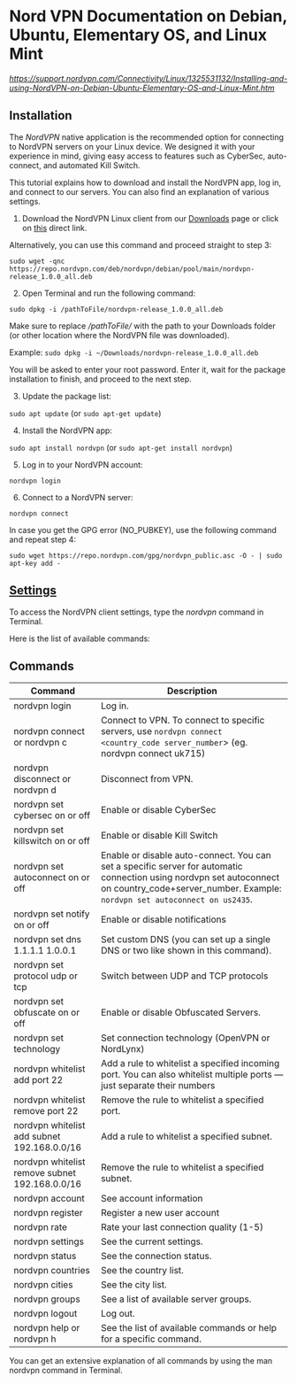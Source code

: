 # Nord VPN Documentation on Debian, Ubuntu, Elementary OS, and Linux Mint

*https://support.nordvpn.com/Connectivity/Linux/1325531132/Installing-and-using-NordVPN-on-Debian-Ubuntu-Elementary-OS-and-Linux-Mint.htm*

## Installation

The _NordVPN_ native application is the recommended option for connecting to NordVPN servers on your Linux device. We designed it with your experience in mind, giving easy access to features such as CyberSec, auto-connect, and automated Kill Switch.

This tutorial explains how to download and install the NordVPN app, log in, and connect to our servers. You can also find an explanation of various settings.

1. Download the NordVPN Linux client from our [Downloads](https://nordvpn.com/download/linux) page or click on [this](https://repo.nordvpn.com/deb/nordvpn/debian/pool/main/nordvpn-release_1.0.0_all.deb) direct link.

Alternatively, you can use this command and proceed straight to step 3:

`sudo wget -qnc https://repo.nordvpn.com/deb/nordvpn/debian/pool/main/nordvpn-release_1.0.0_all.deb`

2. Open Terminal and run the following command:

`sudo dpkg -i /pathToFile/nordvpn-release_1.0.0_all.deb`

Make sure to replace _/pathToFile/_ with the path to your Downloads folder (or other location where the NordVPN file was downloaded).

Example: `sudo dpkg -i ~/Downloads/nordvpn-release_1.0.0_all.deb`

You will be asked to enter your root password. Enter it, wait for the package installation to finish, and proceed to the next step.

3. Update the package list:

`sudo apt update` (or `sudo apt-get update`)

4. Install the NordVPN app:

`sudo apt install nordvpn` (or `sudo apt-get install nordvpn`)

5. Log in to your NordVPN account:

`nordvpn login`

6. Connect to a NordVPN server:

`nordvpn connect`

In case you get the GPG error (NO_PUBKEY), use the following command and repeat step 4:

`sudo wget https://repo.nordvpn.com/gpg/nordvpn_public.asc -O - | sudo apt-key add -`

## [Settings](https://support.nordvpn.com/Connectivity/Linux/1325531132/Installing-and-using-NordVPN-on-Debian-Ubuntu-Elementary-OS-and-Linux-Mint.htm#Settings)

To access the NordVPN client settings, type the _nordvpn_ command in Terminal.

Here is the list of available commands:

## Commands

| Command                                        | Description                                                                                                                                                                                       |
| ---------------------------------------------- | ------------------------------------------------------------------------------------------------------------------------------------------------------------------------------------------------- |
| nordvpn login                                  | Log in.                                                                                                                                                                                           |
| nordvpn connect or nordvpn c                   | Connect to VPN. To connect to specific servers, use `nordvpn connect <country_code server_number`> (eg. nordvpn connect uk715)                                                                    |
| nordvpn disconnect or nordvpn d                | Disconnect from VPN.                                                                                                                                                                              |
| nordvpn set cybersec on or off                 | Enable or disable CyberSec                                                                                                                                                                        |
| nordvpn set killswitch on or off               | Enable or disable Kill Switch                                                                                                                                                                     |
| nordvpn set autoconnect on or off              | Enable or disable auto-connect. You can set a specific server for automatic connection using nordvpn set autoconnect on country_code+server_number. Example: `nordvpn set autoconnect on us2435`. |
| nordvpn set notify on or off                   | Enable or disable notifications                                                                                                                                                                   |
| nordvpn set dns 1.1.1.1 1.0.0.1                | Set custom DNS (you can set up a single DNS or two like shown in this command).                                                                                                                   |
| nordvpn set protocol udp or tcp                | Switch between UDP and TCP protocols                                                                                                                                                              |
| nordvpn set obfuscate on or off                | Enable or disable Obfuscated Servers.                                                                                                                                                             |
| nordvpn set technology                         | Set connection technology (OpenVPN or NordLynx)                                                                                                                                                   |
| nordvpn whitelist add port 22                  | Add a rule to whitelist a specified incoming port. You can also whitelist multiple ports — just separate their numbers                                                                            | with a space. |
| nordvpn whitelist remove port 22               | Remove the rule to whitelist a specified port.                                                                                                                                                    |
| nordvpn whitelist add subnet 192.168.0.0/16    | Add a rule to whitelist a specified subnet.                                                                                                                                                       |
| nordvpn whitelist remove subnet 192.168.0.0/16 | Remove the rule to whitelist a specified subnet.                                                                                                                                                  |
| nordvpn account                                | See account information                                                                                                                                                                           |
| nordvpn register                               | Register a new user account                                                                                                                                                                       |
| nordvpn rate                                   | Rate your last connection quality (1-5)                                                                                                                                                           |
| nordvpn settings                               | See the current settings.                                                                                                                                                                         |
| nordvpn status                                 | See the connection status.                                                                                                                                                                        |
| nordvpn countries                              | See the country list.                                                                                                                                                                             |
| nordvpn cities                                 | See the city list.                                                                                                                                                                                |
| nordvpn groups                                 | See a list of available server groups.                                                                                                                                                            |
| nordvpn logout                                 | Log out.                                                                                                                                                                                          |
| nordvpn help or nordvpn h                      | See the list of available commands or help for a specific command.                                                                                                                                |

You can get an extensive explanation of all commands by using the man nordvpn command in Terminal.
